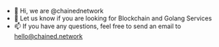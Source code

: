 - 👋 Hi, we are @chainednetwork
- 👀 Let us know if you are looking for Blockchain and Golang Services
- 📫 If you have any questions, feel free to send an email to hello@chained.network

